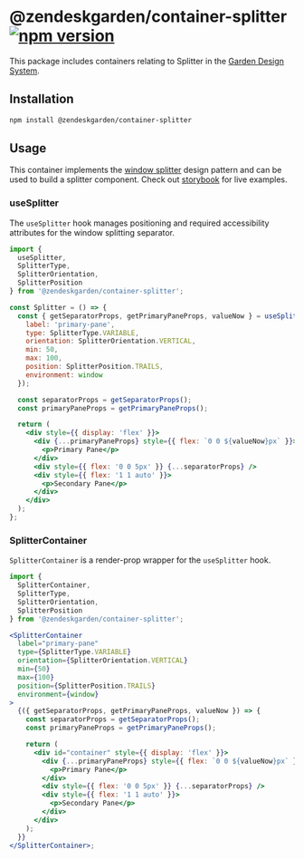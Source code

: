 # @zendeskgarden/container-splitter [![npm version][npm version badge]][npm version link]

[npm version badge]: https://flat.badgen.net/npm/v/@zendeskgarden/container-splitter
[npm version link]: https://www.npmjs.com/package/@zendeskgarden/container-splitter

This package includes containers relating to Splitter in the
[Garden Design System](https://zendeskgarden.github.io/).

## Installation

```sh
npm install @zendeskgarden/container-splitter
```

## Usage

This container implements the
[window splitter](https://www.w3.org/TR/wai-aria-practices-1.1/#windowsplitter) design pattern and
can be used to build a splitter component. Check out
[storybook](https://zendeskgarden.github.io/react-containers) for live examples.

### useSplitter

The `useSplitter` hook manages positioning and required accessibility attributes for the window
splitting separator.

```jsx
import {
  useSplitter,
  SplitterType,
  SplitterOrientation,
  SplitterPosition
} from '@zendeskgarden/container-splitter';

const Splitter = () => {
  const { getSeparatorProps, getPrimaryPaneProps, valueNow } = useSplitter({
    label: 'primary-pane',
    type: SplitterType.VARIABLE,
    orientation: SplitterOrientation.VERTICAL,
    min: 50,
    max: 100,
    position: SplitterPosition.TRAILS,
    environment: window
  });

  const separatorProps = getSeparatorProps();
  const primaryPaneProps = getPrimaryPaneProps();

  return (
    <div style={{ display: 'flex' }}>
      <div {...primaryPaneProps} style={{ flex: `0 0 ${valueNow}px` }}>
        <p>Primary Pane</p>
      </div>
      <div style={{ flex: '0 0 5px' }} {...separatorProps} />
      <div style={{ flex: '1 1 auto' }}>
        <p>Secondary Pane</p>
      </div>
    </div>
  );
};
```

### SplitterContainer

`SplitterContainer` is a render-prop wrapper for the `useSplitter` hook.

```jsx
import {
  SplitterContainer,
  SplitterType,
  SplitterOrientation,
  SplitterPosition
} from '@zendeskgarden/container-splitter';

<SplitterContainer
  label="primary-pane"
  type={SplitterType.VARIABLE}
  orientation={SplitterOrientation.VERTICAL}
  min={50}
  max={100}
  position={SplitterPosition.TRAILS}
  environment={window}
>
  {({ getSeparatorProps, getPrimaryPaneProps, valueNow }) => {
    const separatorProps = getSeparatorProps();
    const primaryPaneProps = getPrimaryPaneProps();

    return (
      <div id="container" style={{ display: 'flex' }}>
        <div {...primaryPaneProps} style={{ flex: `0 0 ${valueNow}px` }}>
          <p>Primary Pane</p>
        </div>
        <div style={{ flex: '0 0 5px' }} {...separatorProps} />
        <div style={{ flex: '1 1 auto' }}>
          <p>Secondary Pane</p>
        </div>
      </div>
    );
  }}
</SplitterContainer>;
```

